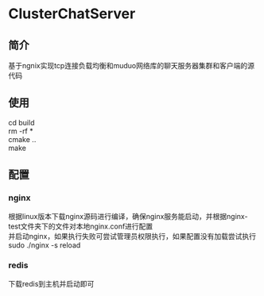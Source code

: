 # ClusterChatServer
## 简介
基于ngnix实现tcp连接负载均衡和muduo网络库的聊天服务器集群和客户端的源代码
## 使用
cd build  
rm -rf *  
cmake ..  
make  
## 配置
### nginx
根据linux版本下载nginx源码进行编译，确保nginx服务能启动，并根据nginx-test文件夹下的文件对本地nginx.conf进行配置  
并启动nginx，如果执行失败可尝试管理员权限执行，如果配置没有加载尝试执行 sudo ./nginx -s reload
### redis
下载redis到主机并启动即可
